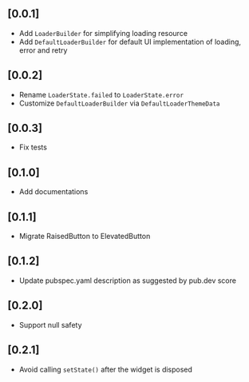 ## [0.0.1]

* Add `LoaderBuilder` for simplifying loading resource
* Add `DefaultLoaderBuilder` for default UI implementation of loading, error and retry

## [0.0.2]

* Rename `LoaderState.failed` to `LoaderState.error`
* Customize `DefaultLoaderBuilder` via `DefaultLoaderThemeData`

## [0.0.3]

* Fix tests

## [0.1.0]

* Add documentations

## [0.1.1]

* Migrate RaisedButton to ElevatedButton

## [0.1.2]

* Update pubspec.yaml description as suggested by pub.dev score

## [0.2.0]

* Support null safety

## [0.2.1]

* Avoid calling `setState()` after the widget is disposed
